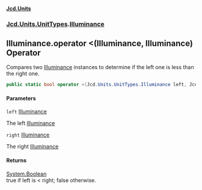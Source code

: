 #### [Jcd.Units](index.md 'index')
### [Jcd.Units.UnitTypes](Jcd.Units.UnitTypes.md 'Jcd.Units.UnitTypes').[Illuminance](Jcd.Units.UnitTypes.Illuminance.md 'Jcd.Units.UnitTypes.Illuminance')

## Illuminance.operator <(Illuminance, Illuminance) Operator

Compares two [Illuminance](Jcd.Units.UnitTypes.Illuminance.md 'Jcd.Units.UnitTypes.Illuminance') instances to determine if the left one is less than the right one.

```csharp
public static bool operator <(Jcd.Units.UnitTypes.Illuminance left, Jcd.Units.UnitTypes.Illuminance right);
```
#### Parameters

<a name='Jcd.Units.UnitTypes.Illuminance.op_LessThan(Jcd.Units.UnitTypes.Illuminance,Jcd.Units.UnitTypes.Illuminance).left'></a>

`left` [Illuminance](Jcd.Units.UnitTypes.Illuminance.md 'Jcd.Units.UnitTypes.Illuminance')

The left [Illuminance](Jcd.Units.UnitTypes.Illuminance.md 'Jcd.Units.UnitTypes.Illuminance')

<a name='Jcd.Units.UnitTypes.Illuminance.op_LessThan(Jcd.Units.UnitTypes.Illuminance,Jcd.Units.UnitTypes.Illuminance).right'></a>

`right` [Illuminance](Jcd.Units.UnitTypes.Illuminance.md 'Jcd.Units.UnitTypes.Illuminance')

The right [Illuminance](Jcd.Units.UnitTypes.Illuminance.md 'Jcd.Units.UnitTypes.Illuminance')

#### Returns
[System.Boolean](https://docs.microsoft.com/en-us/dotnet/api/System.Boolean 'System.Boolean')  
true if left is < right; false otherwise.